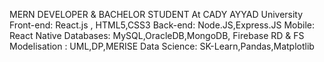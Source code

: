 MERN DEVELOPER & BACHELOR STUDENT At CADY AYYAD University
Front-end: React.js , HTML5,CSS3
Back-end: Node.JS,Express.JS
Mobile: React Native 
Databases: MySQL,OracleDB,MongoDB, Firebase RD & FS
Modelisation : UML,DP,MERISE
Data Science: SK-Learn,Pandas,Matplotlib
